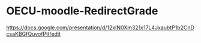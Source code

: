 # OECU-moodle-RedirectGrade
https://docs.google.com/presentation/d/12xIN0Xm321x17L4JxaubtP1b2CnDcsaKBGfQuvofPtI/edit
